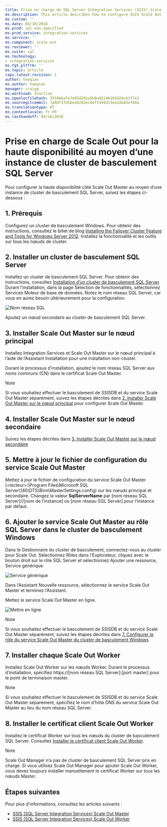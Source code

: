 ```yaml
---
title: Prise en charge de SQL Server Integration Services (SSIS) Scale Out pour la haute disponibilité au moyen d’une instance de cluster de basculement SQL Server | Microsoft Docs
ms.description: This article describes how to configure SSIS Scale Out for high availability with SQL Server failover cluster instance
ms.custom: ''
ms.date: 04/10/2018
ms.prod: sql-non-specified
ms.prod_service: integration-services
ms.service: ''
ms.component: scale-out
ms.reviewer: ''
ms.suite: sql
ms.technology:
- integration-services
ms.tgt_pltfrm: ''
ms.topic: article
caps.latest.revision: 1
author: haoqian
ms.author: haoqian
manager: craigg
ms.workload: Inactive
ms.openlocfilehash: 355066afe7d45d291a5b9a9224b165d29cb377e2
ms.sourcegitcommit: 7a6df3fd5bea9282ecdeffa94d13ea1da6def80a
ms.translationtype: HT
ms.contentlocale: fr-FR
ms.lasthandoff: 04/16/2018
---
```

# <a name="scale-out-support-for-high-availability-via-sql-server-failover-cluster-instance"></a>Prise en charge de Scale Out pour la haute disponibilité au moyen d’une instance de cluster de basculement SQL Server

Pour configurer la haute disponibilité côté Scale Out Master au moyen d’une instance de cluster de basculement SQL Server, suivez les étapes ci-dessous :

## <a name="1-prerequisites"></a>1. Prérequis
Configurez un cluster de basculement Windows. Pour obtenir des instructions, consultez le billet de blog [Installing the Failover Cluster Feature and Tools for Windows Server 2012](http://blogs.msdn.com/b/clustering/archive/2012/04/06/10291601.aspx). Installez la fonctionnalité et les outils sur tous les nœuds de cluster.

## <a name="2-install-sql-server-failover-cluster"></a>2. Installer un cluster de basculement SQL Server
Installez un cluster de basculement SQL Server. Pour obtenir des instructions, consultez [Installation d’un cluster de basculement SQL Server](../../sql-server/failover-clusters/install/sql-server-failover-cluster-installation.md). Durant l’installation, dans la page Sélection de fonctionnalités, sélectionnez Services Moteur de base de données. Notez le nom réseau SQL Server, car vous en aurez besoin ultérieurement pour la configuration.

![Nom réseau SQL](media/sql-network-name.PNG)

Ajoutez un nœud secondaire au cluster de basculement SQL Server.

## <a name="3-install-scale-out-master-on-the-primary-node"></a>3. Installer Scale Out Master sur le nœud principal
Installez Integration Services et Scale Out Master sur le nœud principal à l’aide de l’Assistant Installation pour une installation non-cluster. 

Durant le processus d’installation, ajoutez le nom réseau SQL Server aux noms communs (CN) dans le certificat Scale Out Master.

> [!NOTE]
> Si vous souhaitez effectuer le basculement de SSISDB et du service Scale Out Master séparément, suivez les étapes décrites dans [2. Installer Scale Out Master sur le nœud principal](scale-out-support-for-high-availability.md#2-install-scale-out-master-on-the-primary-node) pour configurer Scale Out Master.

## <a name="4-install-scale-out-master-on-the-secondary-node"></a>4. Installer Scale Out Master sur le nœud secondaire
Suivez les étapes décrites dans [3. Installer Scale Out Master sur le nœud secondaire](scale-out-support-for-high-availability.md#3-install-scale-out-master-on-the-secondary-node)

## <a name="5-update-the-scale-out-master-service-configuration-file"></a>5. Mettre à jour le fichier de configuration du service Scale Out Master
Mettez à jour le fichier de configuration du service Scale Out Master (\<lecteur\>:\Program Files\Microsoft SQL Server\140\DTS\Binn\MasterSettings.config) sur les nœuds principal et secondaire. Changez la valeur **SqlServerName** par [nom réseau SQL Server]//[nom de l’instance] ou [nom réseau SQL Server] pour l’instance par défaut.

## <a name="6-add-scale-out-master-service-to-sql-server-role-in-windows-failover-cluster"></a>6. Ajouter le service Scale Out Master au rôle SQL Server dans le cluster de basculement Windows
Dans le Gestionnaire du cluster de basculement, connectez-vous au cluster pour Scale Out. Sélectionnez Rôles dans l’Explorateur, cliquez avec le bouton droit sur le rôle SQL Server et sélectionnez Ajouter une ressource, Service générique. 

![Service générique](media/generic-service.PNG)

Dans l’Assistant Nouvelle ressource, sélectionnez le service Scale Out Master et terminez l’Assistant. 

Mettez le service Scale Out Master en ligne.

![Mettre en ligne](media/bring-online.PNG)

> [!NOTE]
> Si vous souhaitez effectuer le basculement de SSISDB et du service Scale Out Master séparément, suivez les étapes décrites dans [7. Configurer le rôle du service Scale Out Master du cluster de basculement Windows](scale-out-support-for-high-availability.md#7-configure-the-scale-out-master-service-role-of-the-windows-failover-cluster)

## <a name="7-install-scale-out-workers"></a>7. Installer chaque Scale Out Worker
Installez Scale Out Worker sur les nœuds Worker. Durant le processus d’installation, spécifiez https://[nom réseau SQL Server]:[port master] pour le point de terminaison master. 

> [!NOTE]
> Si vous souhaitez effectuer le basculement de SSISDB et du service Scale Out Master séparément, spécifiez le nom d’hôte DNS du service Scale Out Master au lieu du nom réseau SQL Server.

## <a name="8-install-scale-out-worker-client-certificate"></a>8. Installer le certificat client Scale Out Worker
Installez le certificat Worker sur tous les nœuds du cluster de basculement SQL Server. Consultez [Installer le certificat client Scale Out Worker](walkthrough-set-up-integration-services-scale-out.md#InstallCert).

> [!NOTE]
> Scale Out Manager n’a pas de cluster de basculement SQL Server pris en charge. Si vous utilisez Scale Out Manager pour ajouter Scale Out Worker, vous devez toujours installer manuellement le certificat Worker sur tous les nœuds Master.

## <a name="next-steps"></a>Étapes suivantes
Pour plus d’informations, consultez les articles suivants :
-   [SSIS (SQL Server Integration Services) Scale Out Master](integration-services-ssis-scale-out-master.md)
-   [SSIS (SQL Server Integration Services) Scale Out Worker](integration-services-ssis-scale-out-worker.md)
